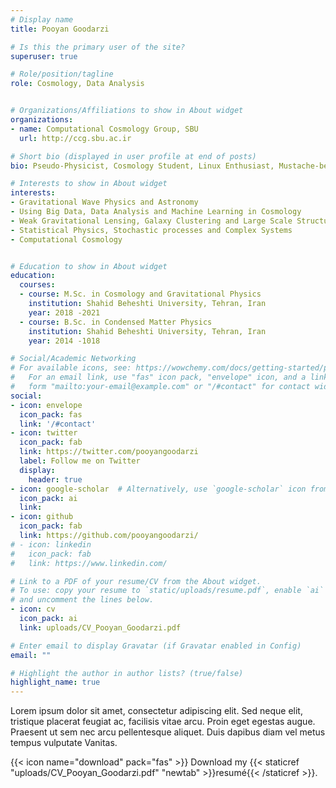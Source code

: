 ```yaml
---
# Display name
title: Pooyan Goodarzi

# Is this the primary user of the site?
superuser: true

# Role/position/tagline
role: Cosmology, Data Analysis


# Organizations/Affiliations to show in About widget
organizations:
- name: Computational Cosmology Group, SBU
  url: http://ccg.sbu.ac.ir

# Short bio (displayed in user profile at end of posts)
bio: Pseudo-Physicist, Cosmology Student, Linux Enthusiast, Mustache-bearer, Ph.D. Position Seeker, Runner, and Feminist.

# Interests to show in About widget
interests:
- Gravitational Wave Physics and Astronomy
- Using Big Data, Data Analysis and Machine Learning in Cosmology
- Weak Gravitational Lensing, Galaxy Clustering and Large Scale Structure
- Statistical Physics, Stochastic processes and Complex Systems
- Computational Cosmology


# Education to show in About widget
education:
  courses:
  - course: M.Sc. in Cosmology and Gravitational Physics
    institution: Shahid Beheshti University, Tehran, Iran
    year: 2018 -2021
  - course: B.Sc. in Condensed Matter Physics
    institution: Shahid Beheshti University, Tehran, Iran
    year: 2014 -1018

# Social/Academic Networking
# For available icons, see: https://wowchemy.com/docs/getting-started/page-builder/#icons
#   For an email link, use "fas" icon pack, "envelope" icon, and a link in the
#   form "mailto:your-email@example.com" or "/#contact" for contact widget.
social:
- icon: envelope
  icon_pack: fas
  link: '/#contact'
- icon: twitter
  icon_pack: fab
  link: https://twitter.com/pooyangoodarzi
  label: Follow me on Twitter
  display:
    header: true
- icon: google-scholar  # Alternatively, use `google-scholar` icon from `ai` icon pack
  icon_pack: ai
  link: 
- icon: github
  icon_pack: fab
  link: https://github.com/pooyangoodarzi/
# - icon: linkedin
#   icon_pack: fab
#   link: https://www.linkedin.com/

# Link to a PDF of your resume/CV from the About widget.
# To use: copy your resume to `static/uploads/resume.pdf`, enable `ai` icons in `params.toml`,
# and uncomment the lines below.
- icon: cv
  icon_pack: ai
  link: uploads/CV_Pooyan_Goodarzi.pdf

# Enter email to display Gravatar (if Gravatar enabled in Config)
email: ""

# Highlight the author in author lists? (true/false)
highlight_name: true
---
```


Lorem ipsum dolor sit amet, consectetur adipiscing elit. Sed neque elit, tristique placerat feugiat ac, facilisis vitae arcu. Proin eget egestas augue. Praesent ut sem nec arcu pellentesque aliquet. Duis dapibus diam vel metus tempus vulputate Vanitas.

{{< icon name="download" pack="fas" >}} Download my {{< staticref "uploads/CV_Pooyan_Goodarzi.pdf" "newtab" >}}resumé{{< /staticref >}}.
